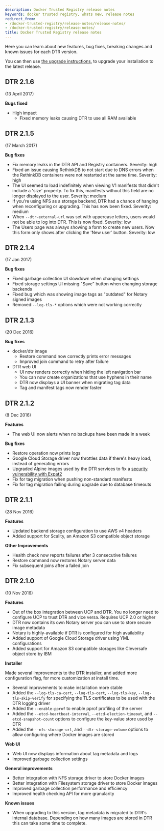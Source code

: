 ```yaml
---
description: Docker Trusted Registry release notes
keywords: docker trusted registry, whats new, release notes
redirect_from:
- /docker-trusted-registry/release-notes/release-notes/
- /docker-trusted-registry/release-notes/
title: Docker Trusted Registry release notes
---
```


Here you can learn about new features, bug fixes, breaking changes and
known issues for each DTR version.

You can then use [the upgrade instructions](install/upgrade.md),
to upgrade your installation to the latest release.

## DTR 2.1.6

(13 April 2017)

**Bugs fixed**

* High impact
  * Fixed memory leaks causing DTR to use all RAM available

## DTR 2.1.5

(17 March 2017)

**Bug fixes**

* Fix memory leaks in the DTR API and Registry containers. Severity: high
* Fixed an issue causing RethinkDB to not start due to DNS errors when
the RethinkDB containers were not restarted at the same time. Severity: high
* The UI seemed to load indefinitely when viewing V1 manifests that didn't
include a 'size' property. To fix this, manifests without this field are no
longer displayed to the user. Severity: medium
* If you're using NFS as a storage backend, DTR had a chance of hanging when
reconfiguring or upgrading. This has now been fixed. Severity: medium
* When `--dtr-external-url` was set with uppercase letters, users would not be
able to log into DTR. This is now fixed. Severity: low
* The Users page was always showing a form to create new users. Now this form
only shows after clicking the 'New user' button. Severity: low


## DTR 2.1.4

(17 Jan 2017)

**Bug fixes**

* Fixed garbage collection UI slowdown when changing settings
* Fixed storage settings UI missing "Save" button when changing storage backends
* Fixed bug which was showing image tags as "outdated" for Notary signed images
* Removed `--log-tls-*` options which were not working correctly

## DTR 2.1.3

(20 Dec 2016)

**Bug fixes**

* docker/dtr image
  * Restore command now correctly prints error messages
  * Improved join command to retry after failure
* DTR web UI
  * UI now renders correctly when hiding the left navigation bar
  * You can now create organizations that use hyphens in their name
  * DTR now displays a UI banner when migrating tag data
  * Tag and manifest tags now render faster

## DTR 2.1.2

(8 Dec 2016)

**Features**

* The web UI now alerts when no backups have been made in a week


**Bug fixes**

* Restore operation now prints logs
* Google Cloud Storage driver now throttles data if there's heavy load, instead
of generating errors
* Upgraded Alpine images used by the DTR services to fix a [security
vulnerability with Expat2](https://cve.mitre.org/cgi-bin/cvename.cgi?name=CVE-2016-4472)
* Fix for tag migration when pushing non-standard manifests
* Fix for tag migration failing during upgrade due to database timeouts


## DTR 2.1.1

(28 Nov 2016)

**Features**

* Updated backend storage configuration to use AWS v4 headers
* Added support for Scality, an Amazon S3 compatible object storage

**Other Improvements**

* Health check now reports failures after 3 consecutive failures
* Restore command now restores Notary server data
* Fix subsequent joins after a failed join


## DTR 2.1.0

(10 Nov 2016)

**Features**

* Out of the box integration between UCP and DTR. You no longer need to
configure UCP to trust DTR and vice versa. Requires UCP 2.0 or higher
* DTR now contains its own Notary server you can use to store secure image
metadata
* Notary is highly-available if DTR is configured for high availability
* Added support of Google Cloud Storage driver using YML configurations
* Added support for Amazon S3 compatible storages like Cleversafe object store
by IBM

**Installer**

Made several improvements to the DTR installer, and added more configuration
flag, for more customization at install time.

* Several improvements to make installation more stable
* Added the `--log-tls-ca-cert`, `--log-tls-cert`, `--log-tls-key`,
`--log-tls-skip-verify` for specifying the TLS certificates to be used
with the DTR logging driver
* Added the `--enable-pprof` to enable pprof profiling of the server
* Added the `--etcd-heartbeat-interval`, `--etcd-election-timeout`, and
`--etcd-snapshot-count` options to configure the key-value store used by DTR
* Added the  `--nfs-storage-url`, and `--dtr-storage-volume` options to allow
configuring where Docker images are stored

**Web UI**

* Web UI now displays information about tag metadata and logs
* Improved garbage collection settings

**General improvements**

* Better integration with NFS storage driver to store Docker images
* Better integration with Filesystem storage driver to store Docker images
* Improved garbage collection performance and efficiency
* Improved health checking API for more granularity

**Known issues**

* When upgrading to this version, tag metadata is migrated to DTR's internal
database. Depending on how many images are stored in DTR this can take some
time to complete.
